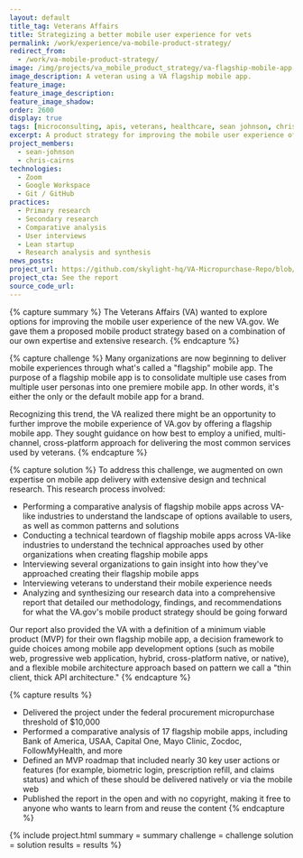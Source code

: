 ```yaml
---
layout: default
title_tag: Veterans Affairs
title: Strategizing a better mobile user experience for vets
permalink: /work/experience/va-mobile-product-strategy/
redirect_from:
  - /work/va-mobile-product-strategy/
image: /img/projects/va_mobile_product_strategy/va-flagship-mobile-app.svg
image_description: A veteran using a VA flagship mobile app.
feature_image:
feature_image_description:
feature_image_shadow:
order: 2600
display: true
tags: [microconsulting, apis, veterans, healthcare, sean johnson, chris cairns]
excerpt: A product strategy for improving the mobile user experience of VA.gov.
project_members:
  - sean-johnson
  - chris-cairns
technologies:
  - Zoom
  - Google Workspace
  - Git / GitHub
practices:
  - Primary research
  - Secondary research
  - Comparative analysis
  - User interviews
  - Lean startup
  - Research analysis and synthesis
news_posts:
project_url: https://github.com/skylight-hq/VA-Micropurchase-Repo/blob/master/2018-13-2018_VA%20Flagship_Mobile_Application/Deliverables/Skylight%20Digital%20LLC/va_flagship_mobile_application_analysis_summary.md
project_cta: See the report
source_code_url:
---
```


{% capture summary %}
The Veterans Affairs (VA) wanted to explore options for improving the mobile user
experience of the new VA.gov. We gave them a proposed mobile product strategy
based on a combination of our own expertise and extensive research.
{% endcapture %}

{% capture challenge %}
Many organizations are now beginning to deliver mobile experiences through what's
called a "flagship" mobile app. The purpose of a flagship mobile app is to consolidate
multiple use cases from multiple user personas into one premiere mobile app.
In other words, it's either the only or the default mobile app for a brand.

Recognizing this trend, the VA realized there might be an opportunity to further
improve the mobile experience of VA.gov by offering a flagship mobile app. They
sought guidance on how best to employ a unified, multi-channel, cross-platform
approach for delivering the most common services used by veterans.
{% endcapture %}

{% capture solution %}
To address this challenge, we augmented on own expertise on mobile app delivery
with extensive design and technical research. This research process involved:

- Performing a comparative analysis of flagship mobile apps across VA-like
industries to understand the landscape of options available to users, as well as
common patterns and solutions
- Conducting a technical teardown of flagship mobile apps across VA-like industries
to understand the technical approaches used by other organizations when creating
flagship mobile apps
- Interviewing several organizations to gain insight into how they've approached
creating their flagship mobile apps
- Interviewing veterans to understand their mobile experience needs
- Analyzing and synthesizing our research data into a comprehensive report
that detailed our methodology, findings, and recommendations for what the
VA.gov's mobile product strategy should be going forward

Our report also provided the VA with a definition of a minimum viable product
(MVP) for their own flagship mobile app, a decision framework to guide choices
among mobile app development options (such as mobile web, progressive web application,
hybrid, cross-platform native, or native), and a flexible mobile architecture approach
based on pattern we call a "thin client, thick API architecture."
{% endcapture %}

{% capture results %}
- Delivered the project under the federal procurement micropurchase threshold of $10,000
- Performed a comparative analysis of 17 flagship mobile apps, including Bank of America,
USAA, Capital One, Mayo Clinic, Zocdoc, FollowMyHealth, and more
- Defined an MVP roadmap that included nearly 30 key user actions or features
(for example, biometric login, prescription refill, and claims status) and which of
these should be delivered natively or via the mobile web
- Published the report in the open and with no copyright, making it free to anyone
who wants to learn from and reuse the content
{% endcapture %}

{% include project.html
  summary = summary
  challenge = challenge
  solution = solution
  results = results
%}
